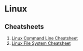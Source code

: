 # Linux

## Cheatsheets

1) [Linux Command Line Cheatsheet](./LinuxCommandLine.pdf)
2) [Linux File System Cheatsheet](./Linux%20Filesystem.pdf)
